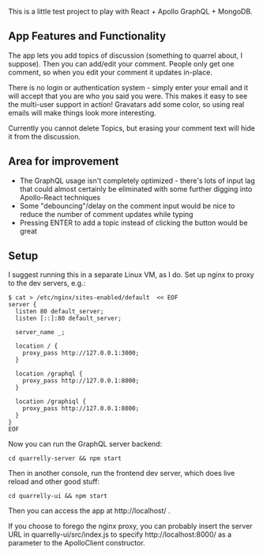 This is a little test project to play with React + Apollo GraphQL + MongoDB.

## App Features and Functionality

The app lets you add topics of discussion (something to quarrel about, I suppose).  Then
you can add/edit your comment.  People only get one comment, so when you edit your comment
it updates in-place.

There is no login or authentication system - simply enter your email and it will 
accept that you are who you said you were.  This makes it easy to see the multi-user
support in action!  Gravatars add some color, so using real emails will make things look
more interesting.

Currently you cannot delete Topics, but erasing your comment text will hide it from
the discussion.

## Area for improvement

* The GraphQL usage isn't completely optimized - there's lots of input lag that could
  almost certainly be eliminated with some further digging into Apollo-React techniques
* Some "debouncing"/delay on the comment input would be nice to reduce the 
  number of comment updates while typing
* Pressing ENTER to add a topic instead of clicking the button would be great

## Setup

I suggest running this in a separate Linux VM, as I do.  Set up nginx to proxy
to the dev servers, e.g.:

    $ cat > /etc/nginx/sites-enabled/default  << EOF
    server {
      listen 80 default_server;
      listen [::]:80 default_server;

      server_name _;

      location / {
        proxy_pass http://127.0.0.1:3000;
      }

      location /graphql {
        proxy_pass http://127.0.0.1:8000;
      }

      location /graphiql {
        proxy_pass http://127.0.0.1:8000;
      }
    }
    EOF

Now you can run the GraphQL server backend:

    cd quarrelly-server && npm start

Then in another console, run the frontend dev server, which does live reload and other good stuff:

    cd quarrelly-ui && npm start

Then you can access the app at http://localhost/ .

If you choose to forego the nginx proxy, you can probably insert the server URL in 
quarrelly-ui/src/index.js to specify http://localhost:8000/ as a parameter to 
the ApolloClient constructor.
